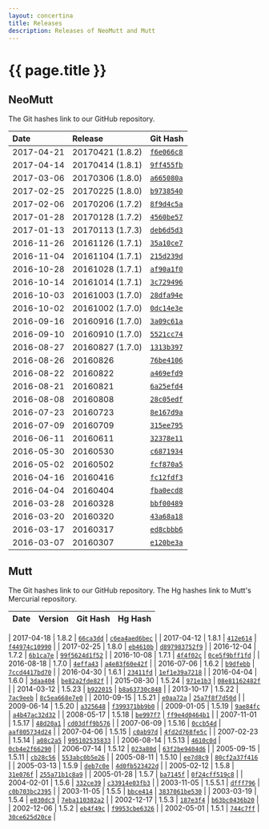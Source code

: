 ```yaml
---
layout: concertina
title: Releases
description: Releases of NeoMutt and Mutt
---
```


# {{ page.title }}

## NeoMutt

The Git hashes link to our GitHub repository.

| Date         | Release            | Git Hash |
|:-------------|:-------------------|:---------|
| 2017-04-21   | 20170421 (1.8.2)   | [`f6e066c8`](https://github.com/neomutt/neomutt/commit/f6e066c8) |
| 2017-04-14   | 20170414 (1.8.1)   | [`9ff455fb`](https://github.com/neomutt/neomutt/commit/9ff455fb) |
| 2017-03-06   | 20170306 (1.8.0)   | [`a665080a`](https://github.com/neomutt/neomutt/commit/a665080a) |
| 2017-02-25   | 20170225 (1.8.0)   | [`b9738540`](https://github.com/neomutt/neomutt/commit/b9738540) |
| 2017-02-06   | 20170206 (1.7.2)   | [`8f9d4c5a`](https://github.com/neomutt/neomutt/commit/8f9d4c5a) |
| 2017-01-28   | 20170128 (1.7.2)   | [`4560be57`](https://github.com/neomutt/neomutt/commit/4560be57) |
| 2017-01-13   | 20170113 (1.7.3)   | [`deb6d5d3`](https://github.com/neomutt/neomutt/commit/deb6d5d3) |
| 2016-11-26   | 20161126 (1.7.1)   | [`35a10ce7`](https://github.com/neomutt/neomutt/commit/35a10ce7) |
| 2016-11-04   | 20161104 (1.7.1)   | [`215d239d`](https://github.com/neomutt/neomutt/commit/215d239d) |
| 2016-10-28   | 20161028 (1.7.1)   | [`af90a1f0`](https://github.com/neomutt/neomutt/commit/af90a1f0) |
| 2016-10-14   | 20161014 (1.7.1)   | [`3c729496`](https://github.com/neomutt/neomutt/commit/3c729496) |
| 2016-10-03   | 20161003 (1.7.0)   | [`28dfa94e`](https://github.com/neomutt/neomutt/commit/28dfa94e) |
| 2016-10-02   | 20161002 (1.7.0)   | [`0dc14e3e`](https://github.com/neomutt/neomutt/commit/0dc14e3e) |
| 2016-09-16   | 20160916 (1.7.0)   | [`3a09c61a`](https://github.com/neomutt/neomutt/commit/3a09c61a) |
| 2016-09-10   | 20160910 (1.7.0)   | [`5521cc74`](https://github.com/neomutt/neomutt/commit/5521cc74) |
| 2016-08-27   | 20160827 (1.7.0)   | [`1313b397`](https://github.com/neomutt/neomutt/commit/1313b397) |
| 2016-08-26   | 20160826           | [`76be4106`](https://github.com/neomutt/neomutt/commit/76be4106) |
| 2016-08-22   | 20160822           | [`a469efd9`](https://github.com/neomutt/neomutt/commit/a469efd9) |
| 2016-08-21   | 20160821           | [`6a25efd4`](https://github.com/neomutt/neomutt/commit/6a25efd4) |
| 2016-08-08   | 20160808           | [`28c05edf`](https://github.com/neomutt/neomutt/commit/28c05edf) |
| 2016-07-23   | 20160723           | [`8e167d9a`](https://github.com/neomutt/neomutt/commit/8e167d9a) |
| 2016-07-09   | 20160709           | [`315ee795`](https://github.com/neomutt/neomutt/commit/315ee795) |
| 2016-06-11   | 20160611           | [`32378e11`](https://github.com/neomutt/neomutt/commit/32378e11) |
| 2016-05-30   | 20160530           | [`c6871934`](https://github.com/neomutt/neomutt/commit/c6871934) |
| 2016-05-02   | 20160502           | [`fcf870a5`](https://github.com/neomutt/neomutt/commit/fcf870a5) |
| 2016-04-16   | 20160416           | [`fc12fdf3`](https://github.com/neomutt/neomutt/commit/fc12fdf3) |
| 2016-04-04   | 20160404           | [`fba0ecd8`](https://github.com/neomutt/neomutt/commit/fba0ecd8) |
| 2016-03-28   | 20160328           | [`bbf00489`](https://github.com/neomutt/neomutt/commit/bbf00489) |
| 2016-03-20   | 20160320           | [`43a68a18`](https://github.com/neomutt/neomutt/commit/43a68a18) |
| 2016-03-17   | 20160317           | [`ed8cbbb6`](https://github.com/neomutt/neomutt/commit/ed8cbbb6) |
| 2016-03-07   | 20160307           | [`e120be3a`](https://github.com/neomutt/neomutt/commit/e120be3a) |

## Mutt

The Git hashes link to our GitHub repository.
The Hg hashes link to Mutt's Mercurial repository.

| Date       | Version | Git Hash | Hg Hash      |
|:-----------|:--------|:---------|:-------------|

| 2017-04-18 | 1.8.2   | [`66ca3dd`](https://github.com/neomutt/neomutt/commit/66ca3dd) | [`c6ea4aed6bec`](https://dev.mutt.org/hg/mutt/rev/c6ea4aed6bec) |
| 2017-04-12 | 1.8.1   | [`412e614`](https://github.com/neomutt/neomutt/commit/412e614) | [`f44974c10990`](https://dev.mutt.org/hg/mutt/rev/f44974c10990) |
| 2017-02-25 | 1.8.0   | [`eb4610b`](https://github.com/neomutt/neomutt/commit/eb4610b) | [`d897983752f9`](https://dev.mutt.org/hg/mutt/rev/d897983752f9) |
| 2016-12-04 | 1.7.2   | [`6b1ca7e`](https://github.com/neomutt/neomutt/commit/6b1ca7e) | [`99f5624d1f52`](https://dev.mutt.org/hg/mutt/rev/99f5624d1f52) |
| 2016-10-08 | 1.7.1   | [`4f4f02c`](https://github.com/neomutt/neomutt/commit/4f4f02c) | [`0ce5f9bff1fd`](https://dev.mutt.org/hg/mutt/rev/0ce5f9bff1fd) |
| 2016-08-18 | 1.7.0   | [`4effa43`](https://github.com/neomutt/neomutt/commit/4effa43) | [`a4e83f60e42f`](https://dev.mutt.org/hg/mutt/rev/a4e83f60e42f) |
| 2016-07-06 | 1.6.2   | [`b9dfebb`](https://github.com/neomutt/neomutt/commit/b9dfebb) | [`7ccd4417bd70`](https://dev.mutt.org/hg/mutt/rev/7ccd4417bd70) |
| 2016-04-30 | 1.6.1   | [`23411fd`](https://github.com/neomutt/neomutt/commit/23411fd) | [`1ef1e39a7218`](https://dev.mutt.org/hg/mutt/rev/1ef1e39a7218) |
| 2016-04-04 | 1.6.0   | [`3daa404`](https://github.com/neomutt/neomutt/commit/3daa404) | [`be82a2fde82f`](https://dev.mutt.org/hg/mutt/rev/be82a2fde82f) |
| 2015-08-30 | 1.5.24  | [`971e1b3`](https://github.com/neomutt/neomutt/commit/971e1b3) | [`08e81162482f`](https://dev.mutt.org/hg/mutt/rev/08e81162482f) |
| 2014-03-12 | 1.5.23  | [`b922015`](https://github.com/neomutt/neomutt/commit/b922015) | [`b8a63730c848`](https://dev.mutt.org/hg/mutt/rev/b8a63730c848) |
| 2013-10-17 | 1.5.22  | [`7ac9eeb`](https://github.com/neomutt/neomutt/commit/7ac9eeb) | [`8c5ea668e7e0`](https://dev.mutt.org/hg/mutt/rev/8c5ea668e7e0) |
| 2010-09-15 | 1.5.21  | [`e0aa72a`](https://github.com/neomutt/neomutt/commit/e0aa72a) | [`25a7f8f7d50d`](https://dev.mutt.org/hg/mutt/rev/25a7f8f7d50d) |
| 2009-06-14 | 1.5.20  | [`a325648`](https://github.com/neomutt/neomutt/commit/a325648) | [`f399371bb9b0`](https://dev.mutt.org/hg/mutt/rev/f399371bb9b0) |
| 2009-01-05 | 1.5.19  | [`9ae84fc`](https://github.com/neomutt/neomutt/commit/9ae84fc) | [`a4b47ac32d32`](https://dev.mutt.org/hg/mutt/rev/a4b47ac32d32) |
| 2008-05-17 | 1.5.18  | [`be997f7`](https://github.com/neomutt/neomutt/commit/be997f7) | [`ff9e4d0464b1`](https://dev.mutt.org/hg/mutt/rev/ff9e4d0464b1) |
| 2007-11-01 | 1.5.17  | [`48d20a1`](https://github.com/neomutt/neomutt/commit/48d20a1) | [`cd03dff9b576`](https://dev.mutt.org/hg/mutt/rev/cd03dff9b576) |
| 2007-06-09 | 1.5.16  | [`0ccb54d`](https://github.com/neomutt/neomutt/commit/0ccb54d) | [`aaf805734d24`](https://dev.mutt.org/hg/mutt/rev/aaf805734d24) |
| 2007-04-06 | 1.5.15  | [`c0ab97d`](https://github.com/neomutt/neomutt/commit/c0ab97d) | [`4fd2d768fe5c`](https://dev.mutt.org/hg/mutt/rev/4fd2d768fe5c) |
| 2007-02-23 | 1.5.14  | [`a08c2a5`](https://github.com/neomutt/neomutt/commit/a08c2a5) | [`995102535833`](https://dev.mutt.org/hg/mutt/rev/995102535833) |
| 2006-08-14 | 1.5.13  | [`4610c0d`](https://github.com/neomutt/neomutt/commit/4610c0d) | [`0cb4e2f66290`](https://dev.mutt.org/hg/mutt/rev/0cb4e2f66290) |
| 2006-07-14 | 1.5.12  | [`023a80d`](https://github.com/neomutt/neomutt/commit/023a80d) | [`63f2be9404d6`](https://dev.mutt.org/hg/mutt/rev/63f2be9404d6) |
| 2005-09-15 | 1.5.11  | [`cb28c56`](https://github.com/neomutt/neomutt/commit/cb28c56) | [`553abc0b5e26`](https://dev.mutt.org/hg/mutt/rev/553abc0b5e26) |
| 2005-08-11 | 1.5.10  | [`ee7d8c9`](https://github.com/neomutt/neomutt/commit/ee7d8c9) | [`80cf2a37f416`](https://dev.mutt.org/hg/mutt/rev/80cf2a37f416) |
| 2005-03-13 | 1.5.9   | [`deb7c0e`](https://github.com/neomutt/neomutt/commit/deb7c0e) | [`4d0fb523422d`](https://dev.mutt.org/hg/mutt/rev/4d0fb523422d) |
| 2005-02-12 | 1.5.8   | [`31e076f`](https://github.com/neomutt/neomutt/commit/31e076f) | [`255a71b1c8a9`](https://dev.mutt.org/hg/mutt/rev/255a71b1c8a9) |
| 2005-01-28 | 1.5.7   | [`ba7145f`](https://github.com/neomutt/neomutt/commit/ba7145f) | [`0f24cff519c8`](https://dev.mutt.org/hg/mutt/rev/0f24cff519c8) |
| 2004-02-01 | 1.5.6   | [`332ce39`](https://github.com/neomutt/neomutt/commit/332ce39) | [`c33914e03fb3`](https://dev.mutt.org/hg/mutt/rev/c33914e03fb3) |
| 2003-11-05 | 1.5.5.1 | [`dfff796`](https://github.com/neomutt/neomutt/commit/dfff796) | [`c0b703bc2395`](https://dev.mutt.org/hg/mutt/rev/c0b703bc2395) |
| 2003-11-05 | 1.5.5   | [`bbce414`](https://github.com/neomutt/neomutt/commit/bbce414) | [`3837061be530`](https://dev.mutt.org/hg/mutt/rev/3837061be530) |
| 2003-03-19 | 1.5.4   | [`e030dc3`](https://github.com/neomutt/neomutt/commit/e030dc3) | [`7eba110382a2`](https://dev.mutt.org/hg/mutt/rev/7eba110382a2) |
| 2002-12-17 | 1.5.3   | [`187e3f4`](https://github.com/neomutt/neomutt/commit/187e3f4) | [`b63bc0436b20`](https://dev.mutt.org/hg/mutt/rev/b63bc0436b20) |
| 2002-12-06 | 1.5.2   | [`eb4f49c`](https://github.com/neomutt/neomutt/commit/eb4f49c) | [`f9953cbe6326`](https://dev.mutt.org/hg/mutt/rev/f9953cbe6326) |
| 2002-05-01 | 1.5.1   | [`744c7ff`](https://github.com/neomutt/neomutt/commit/744c7ff) | [`30ce625d20ce`](https://dev.mutt.org/hg/mutt/rev/30ce625d20ce) |

